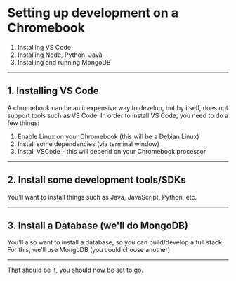 # Setting up development on a Chromebook

1. Installing VS Code
2. Installing Node, Python, Java
3. Installing and running MongoDB
---

## 1. Installing VS Code
A chromebook can be an inexpensive way to develop, but by itself, does not support tools such as VS Code.  In order to install VS Code, you need to do a few things:

1. Enable Linux on your Chromebook (this will be a Debian Linux)
2. Install some dependencies (via terminal window)
3. Install VSCode - this will depend on your Chromebook processor

---
## 2. Install some development tools/SDKs
You'll want to install things such as Java, JavaScript, Python, etc.

---
## 3. Install a Database (we'll do MongoDB)
You'll also want to install a database, so you can build/develop a full stack.  For this, we'll use MongoDB (you could choose another)

---
That should be it, you should now be set to go.